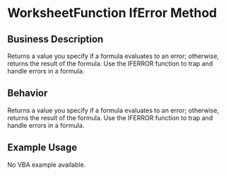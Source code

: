# WorksheetFunction IfError Method

## Business Description
Returns a value you specify if a formula evaluates to an error; otherwise, returns the result of the formula. Use the IFERROR function to trap and handle errors in a formula.

## Behavior
Returns a value you specify if a formula evaluates to an error; otherwise, returns the result of the formula. Use the IFERROR function to trap and handle errors in a formula.

## Example Usage
No VBA example available.